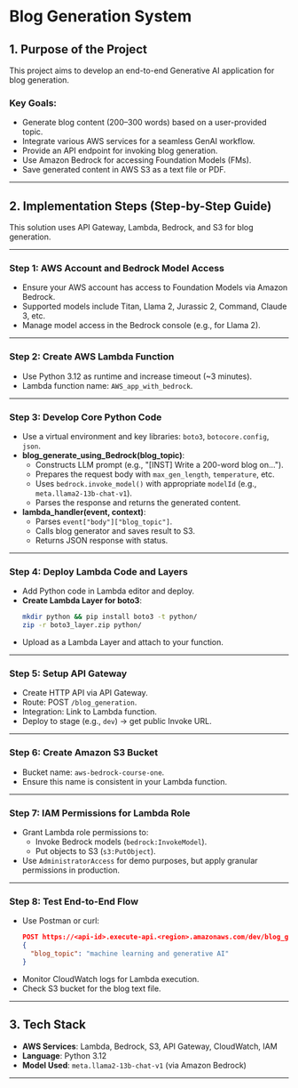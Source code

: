 # Blog Generation System

## 1. Purpose of the Project

This project aims to develop an end-to-end Generative AI application for blog generation.

### Key Goals:
- Generate blog content (200–300 words) based on a user-provided topic.
- Integrate various AWS services for a seamless GenAI workflow.
- Provide an API endpoint for invoking blog generation.
- Use Amazon Bedrock for accessing Foundation Models (FMs).
- Save generated content in AWS S3 as a text file or PDF.

---

## 2. Implementation Steps (Step-by-Step Guide)

This solution uses API Gateway, Lambda, Bedrock, and S3 for blog generation.

---

### Step 1: AWS Account and Bedrock Model Access
- Ensure your AWS account has access to Foundation Models via Amazon Bedrock.
- Supported models include Titan, Llama 2, Jurassic 2, Command, Claude 3, etc.
- Manage model access in the Bedrock console (e.g., for Llama 2).

---

### Step 2: Create AWS Lambda Function
- Use Python 3.12 as runtime and increase timeout (~3 minutes).
- Lambda function name: `AWS_app_with_bedrock`.

---

### Step 3: Develop Core Python Code
- Use a virtual environment and key libraries: `boto3`, `botocore.config`, `json`.
- **blog_generate_using_Bedrock(blog_topic)**:
  - Constructs LLM prompt (e.g., "[INST] Write a 200-word blog on...").
  - Prepares the request body with `max_gen_length`, `temperature`, etc.
  - Uses `bedrock.invoke_model()` with appropriate `modelId` (e.g., `meta.llama2-13b-chat-v1`).
  - Parses the response and returns the generated content.
- **lambda_handler(event, context)**:
  - Parses `event["body"]["blog_topic"]`.
  - Calls blog generator and saves result to S3.
  - Returns JSON response with status.

---

### Step 4: Deploy Lambda Code and Layers
- Add Python code in Lambda editor and deploy.
- **Create Lambda Layer for boto3**:
  ```bash
  mkdir python && pip install boto3 -t python/
  zip -r boto3_layer.zip python/
  ```
- Upload as a Lambda Layer and attach to your function.

---

### Step 5: Setup API Gateway
- Create HTTP API via API Gateway.
- Route: POST `/blog_generation`.
- Integration: Link to Lambda function.
- Deploy to stage (e.g., `dev`) → get public Invoke URL.

---

### Step 6: Create Amazon S3 Bucket
- Bucket name: `aws-bedrock-course-one`.
- Ensure this name is consistent in your Lambda function.

---

### Step 7: IAM Permissions for Lambda Role
- Grant Lambda role permissions to:
  - Invoke Bedrock models (`bedrock:InvokeModel`).
  - Put objects to S3 (`s3:PutObject`).
- Use `AdministratorAccess` for demo purposes, but apply granular permissions in production.

---

### Step 8: Test End-to-End Flow
- Use Postman or curl:
  ```json
  POST https://<api-id>.execute-api.<region>.amazonaws.com/dev/blog_generation
  {
    "blog_topic": "machine learning and generative AI"
  }
  ```
- Monitor CloudWatch logs for Lambda execution.
- Check S3 bucket for the blog text file.

---

## 3. Tech Stack

- **AWS Services**: Lambda, Bedrock, S3, API Gateway, CloudWatch, IAM
- **Language**: Python 3.12
- **Model Used**: `meta.llama2-13b-chat-v1` (via Amazon Bedrock)

---